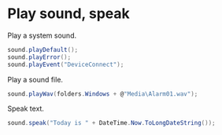 # Play sound, speak
Play a system sound.

```csharp
sound.playDefault();
sound.playError();
sound.playEvent("DeviceConnect");
```

Play a sound file.

```csharp
sound.playWav(folders.Windows + @"Media\Alarm01.wav");
```

Speak text.

```csharp
sound.speak("Today is " + DateTime.Now.ToLongDateString());
```

